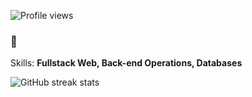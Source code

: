 ![Profile views](https://gpvc.arturio.dev/szeanx)  
### 👋

Skills: **Fullstack Web, Back-end Operations, Databases**

![GitHub streak stats](https://github-readme-streak-stats.herokuapp.com/?user=seangjr)  
